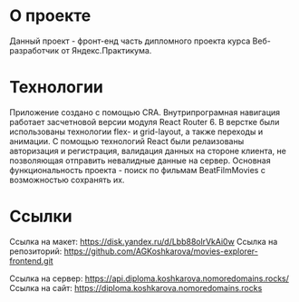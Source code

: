 # О проекте

Данный проект - фронт-енд часть дипломного проекта курса Веб-разработчик от Яндекс.Практикума.

# Технологии

Приложение создано с помощью CRA. Внутрипрограмная навигация работает засчетновой версии модуля React Router 6. В верстке были использованы технологии flex- и grid-layout, а также переходы и анимации. C помощью технологий React были релаизованы авторизация и регистрация, валидация данных на стороне клиента, не позволяющая отправить невалидные данные на сервер. Основная функциональность проекта - поиск по фильмам BeatFilmMovies с возможностью сохранять их. 

# Ссылки

Ссылка на макет: https://disk.yandex.ru/d/Lbb88olrVkAi0w
Ссылка на репозиторий: https://github.com/AGKoshkarova/movies-explorer-frontend.git

Ссылка на сервер: https://api.diploma.koshkarova.nomoredomains.rocks/
Ссылка на сайт: https://diploma.koshkarova.nomoredomains.rocks
